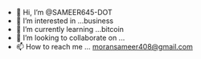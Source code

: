 - 👋 Hi, I’m @SAMEER645-DOT
- 👀 I’m interested in ...business
- 🌱 I’m currently learning ...bitcoin 
- 💞️ I’m looking to collaborate on ...
- 📫 How to reach me ...
moransameer408@gmail.com
<!---
SAMEER645-DOT/SAMEER645-DOT is a ✨ special ✨ repository because its `README.md` (this file) appears on your GitHub profile.
You can click the Preview link to take a look at your changes.
--->
